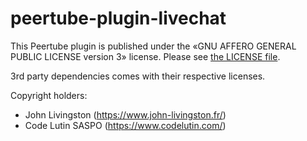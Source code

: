 # peertube-plugin-livechat

This Peertube plugin is published under the «GNU AFFERO GENERAL PUBLIC LICENSE version 3» license.
Please see [the LICENSE file](./LICENSE).

3rd party dependencies comes with their respective licenses.

Copyright holders:

* John Livingston (https://www.john-livingston.fr/)
* Code Lutin SASPO (https://www.codelutin.com/)

